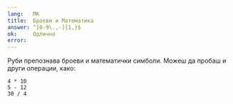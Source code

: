 ```yaml
---
lang:   MK
title:  Броеви и Математика
answer: ^[0-9\.,-]{1,}$
ok:     Одлично
error:  
---
```


Руби препознава броеви и математички симболи. Можеш да пробаш и други операции, како:

    4 * 10
    5 - 12
    30 / 4